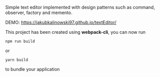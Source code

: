 Simple text editor implemented with design patterns such as command, observer, factory and memento.

DEMO: https://jakubkalinowski97.github.io/textEditor/

This project has been created using **webpack-cli**, you can now run

```
npm run build
```
or
```
yarn build
```
to bundle your application
